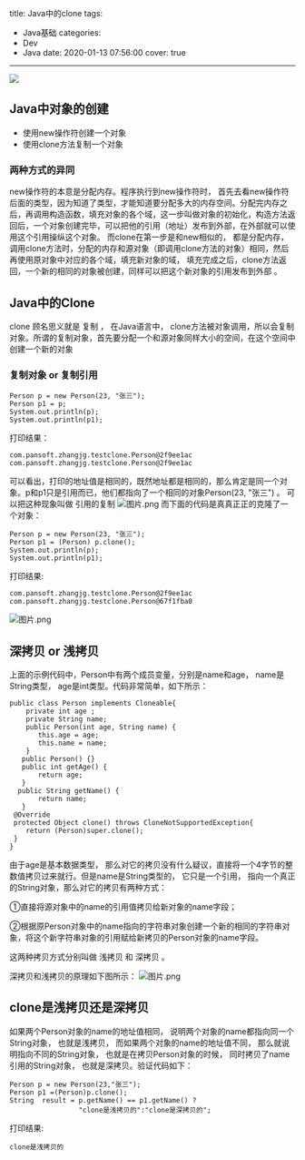 title: Java中的clone
tags:
  - Java基础
categories:
  - Dev
  - Java
date: 2020-01-13 07:56:00
cover: true

---

![](https://cdn.jsdelivr.net/gh/coder-lida/CDN/img/java.jpg)
<!-- more -->
## Java中对象的创建
* 使用new操作符创建一个对象
* 使用clone方法复制一个对象
### 两种方式的异同
new操作符的本意是分配内存。程序执行到new操作符时， 首先去看new操作符后面的类型，因为知道了类型，才能知道要分配多大的内存空间。分配完内存之后，再调用构造函数，填充对象的各个域，这一步叫做对象的初始化，构造方法返回后，一个对象创建完毕，可以把他的引用（地址）发布到外部，在外部就可以使用这个引用操纵这个对象。
而clone在第一步是和new相似的， 都是分配内存，调用clone方法时，分配的内存和源对象（即调用clone方法的对象）相同，然后再使用原对象中对应的各个域，填充新对象的域， 填充完成之后，clone方法返回，一个新的相同的对象被创建，同样可以把这个新对象的引用发布到外部 。
## Java中的Clone
clone 顾名思义就是 复制 ， 在Java语言中， clone方法被对象调用，所以会复制对象。所谓的复制对象，首先要分配一个和源对象同样大小的空间，在这个空间中创建一个新的对象
### 复制对象 or 复制引用
```
Person p = new Person(23, "张三");  
Person p1 = p;
System.out.println(p);  
System.out.println(p1); 
```
打印结果：
```
com.pansoft.zhangjg.testclone.Person@2f9ee1ac
com.pansoft.zhangjg.testclone.Person@2f9ee1ac
```
可以看出，打印的地址值是相同的，既然地址都是相同的，那么肯定是同一个对象。p和p1只是引用而已，他们都指向了一个相同的对象Person(23, "张三") 。 可以把这种现象叫做 引用的复制 
![图片.png](https://imgconvert.csdnimg.cn/aHR0cHM6Ly91cGxvYWQtaW1hZ2VzLmppYW5zaHUuaW8vdXBsb2FkX2ltYWdlcy8xMjU1MzI0OS1jOGZkNGRmZWE3ODViODI1LnBuZw?x-oss-process=image/format,png)
而下面的代码是真真正正的克隆了一个对象：
```
Person p = new Person(23, "张三");    
Person p1 = (Person) p.clone();   
System.out.println(p);  
System.out.println(p1);
```
打印结果:
```
com.pansoft.zhangjg.testclone.Person@2f9ee1ac
com.pansoft.zhangjg.testclone.Person@67f1fba0
```
![图片.png](https://imgconvert.csdnimg.cn/aHR0cHM6Ly91cGxvYWQtaW1hZ2VzLmppYW5zaHUuaW8vdXBsb2FkX2ltYWdlcy8xMjU1MzI0OS1mMjkxN2I1NjEzYWFiYTJlLnBuZw?x-oss-process=image/format,png)
## 深拷贝 or 浅拷贝
上面的示例代码中，Person中有两个成员变量，分别是name和age， name是String类型， age是int类型。代码非常简单，如下所示：
```
public class Person implements Cloneable{ 
    private int age ;
    private String name;
    public Person(int age, String name) {
       this.age = age; 
       this.name = name;  
    }
   public Person() {}  
   public int getAge() {
       return age;
   }
  public String getName() {
       return name;
   } 
 @Override
 protected Object clone() throws CloneNotSupportedException{
    return (Person)super.clone();
 }
}
```
由于age是基本数据类型， 那么对它的拷贝没有什么疑议，直接将一个4字节的整数值拷贝过来就行。但是name是String类型的， 它只是一个引用， 指向一个真正的String对象，那么对它的拷贝有两种方式：

①直接将源对象中的name的引用值拷贝给新对象的name字段；

②根据原Person对象中的name指向的字符串对象创建一个新的相同的字符串对象，将这个新字符串对象的引用赋给新拷贝的Person对象的name字段。

这两种拷贝方式分别叫做 浅拷贝 和 深拷贝 。

深拷贝和浅拷贝的原理如下图所示：
![图片.png](https://imgconvert.csdnimg.cn/aHR0cHM6Ly91cGxvYWQtaW1hZ2VzLmppYW5zaHUuaW8vdXBsb2FkX2ltYWdlcy8xMjU1MzI0OS0wZWNkYTQ4MDAwNzMyM2U5LnBuZw?x-oss-process=image/format,png)
## clone是浅拷贝还是深拷贝
如果两个Person对象的name的地址值相同， 说明两个对象的name都指向同一个String对象， 也就是浅拷贝， 而如果两个对象的name的地址值不同， 那么就说明指向不同的String对象， 也就是在拷贝Person对象的时候， 同时拷贝了name引用的String对象， 也就是深拷贝。验证代码如下：
```
Person p = new Person(23,"张三");
Person p1 =(Person)p.clone();
String  result = p.getName() == p1.getName() ? 
                 "clone是浅拷贝的":"clone是深拷贝的";
```
打印结果:
```
clone是浅拷贝的
```

